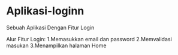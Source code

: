 # Aplikasi-loginn
Sebuah Aplikasi Dengan Fitur Login

Alur Fitur Login:
1.Memasukkan email dan password
2.Memvalidasi masukan
3.Menampilkan halaman Home
